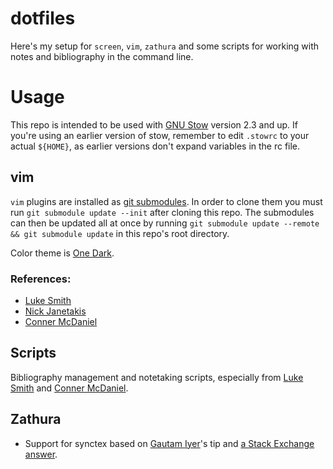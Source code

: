 # dotfiles
Here's my setup for `screen`, `vim`, `zathura` and some scripts for
working with notes and bibliography in the command line.

# Usage
This repo is intended to be used with [GNU
Stow](https://www.gnu.org/software/stow/) version 2.3 and up. If you're using
an earlier version of stow, remember to edit `.stowrc` to your actual
`${HOME}`, as earlier versions don't expand variables in the rc file.

## vim
`vim` plugins are installed as [git
submodules](http://vimcasts.org/episodes/synchronizing-plugins-with-git-submodules-and-pathogen/).
In order to clone them you must run `git submodule update --init` after cloning
this repo. The submodules can then be updated all at once by running `git
submodule update --remote && git submodule update` in this repo's root
directory.

Color theme is [One Dark](https://github.com/joshdick/onedark.vim).

### References:
 - [Luke Smith](https://github.com/LukeSmithxyz/voidrice)
 - [Nick Janetakis](https://github.com/nickjj/dotfiles/)
 - [Conner McDaniel](https://github.com/connermcd/dotfiles)

 ## Scripts
 Bibliography management and notetaking scripts, especially from [Luke
 Smith](lukesmoth.xyz) and [Conner McDaniel](https://github.com/connermcd/bin).

 ## Zathura
- Support for synctex based on [Gautam
  Iyer](http://www.math.cmu.edu/~gautam/sj/blog/20140310-zathura-fsearch.html)'s
  tip and [a Stack Exchange
  answer](https://tex.stackexchange.com/a/412366/4844).

